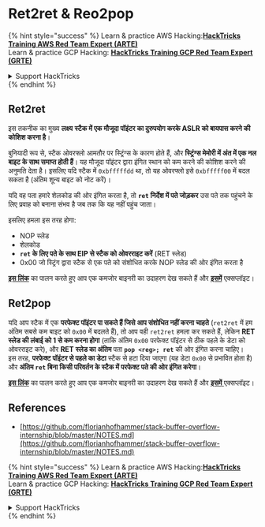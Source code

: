 # Ret2ret & Reo2pop

{% hint style="success" %}
Learn & practice AWS Hacking:<img src="/.gitbook/assets/arte.png" alt="" data-size="line">[**HackTricks Training AWS Red Team Expert (ARTE)**](https://training.hacktricks.xyz/courses/arte)<img src="/.gitbook/assets/arte.png" alt="" data-size="line">\
Learn & practice GCP Hacking: <img src="/.gitbook/assets/grte.png" alt="" data-size="line">[**HackTricks Training GCP Red Team Expert (GRTE)**<img src="/.gitbook/assets/grte.png" alt="" data-size="line">](https://training.hacktricks.xyz/courses/grte)

<details>

<summary>Support HackTricks</summary>

* Check the [**subscription plans**](https://github.com/sponsors/carlospolop)!
* **Join the** 💬 [**Discord group**](https://discord.gg/hRep4RUj7f) or the [**telegram group**](https://t.me/peass) or **follow** us on **Twitter** 🐦 [**@hacktricks\_live**](https://twitter.com/hacktricks\_live)**.**
* **Share hacking tricks by submitting PRs to the** [**HackTricks**](https://github.com/carlospolop/hacktricks) and [**HackTricks Cloud**](https://github.com/carlospolop/hacktricks-cloud) github repos.

</details>
{% endhint %}

## Ret2ret

इस तकनीक का मुख्य **लक्ष्य** **स्टैक में एक मौजूदा पॉइंटर का दुरुपयोग करके ASLR को **बायपास** करने की कोशिश करना है**।

बुनियादी रूप से, स्टैक ओवरफ्लो आमतौर पर स्ट्रिंग्स के कारण होते हैं, और **स्ट्रिंग्स मेमोरी में अंत में एक नल बाइट के साथ समाप्त होती हैं**। यह मौजूदा पॉइंटर द्वारा इंगित स्थान को कम करने की कोशिश करने की अनुमति देता है। इसलिए यदि स्टैक में `0xbfffffdd` था, तो यह ओवरफ्लो इसे `0xbfffff00` में बदल सकता है (अंतिम शून्य बाइट को नोट करें)।

यदि वह पता हमारे शेलकोड की ओर इंगित करता है, तो **`ret` निर्देश में पते जोड़कर** उस पते तक पहुंचने के लिए प्रवाह को बनाना संभव है जब तक कि यह नहीं पहुंच जाता।

इसलिए हमला इस तरह होगा:

* NOP स्लेड
* शेलकोड
* **`ret` के लिए पते के साथ EIP से स्टैक को ओवरराइट करें** (RET स्लेड)
* 0x00 जो स्ट्रिंग द्वारा स्टैक से एक पते को संशोधित करके NOP स्लेड की ओर इंगित करता है

[**इस लिंक**](https://github.com/florianhofhammer/stack-buffer-overflow-internship/blob/master/ASLR%20Smack%20and%20Laugh%20reference%20-%20Tilo%20Mueller/ret2ret.c) का पालन करते हुए आप एक कमजोर बाइनरी का उदाहरण देख सकते हैं और [**इसमें**](https://github.com/florianhofhammer/stack-buffer-overflow-internship/blob/master/ASLR%20Smack%20and%20Laugh%20reference%20-%20Tilo%20Mueller/ret2retexploit.c) एक्सप्लॉइट।

## Ret2pop

यदि आप स्टैक में एक **परफेक्ट पॉइंटर पा सकते हैं जिसे आप संशोधित नहीं करना चाहते** (`ret2ret` में हम अंतिम सबसे कम बाइट को `0x00` में बदलते हैं), तो आप वही `ret2ret` हमला कर सकते हैं, लेकिन **RET स्लेड की लंबाई को 1 से कम करना होगा** (ताकि अंतिम `0x00` परफेक्ट पॉइंटर से ठीक पहले के डेटा को ओवरराइट करे), और **RET स्लेड का अंतिम** पता **`pop <reg>; ret`** की ओर इंगित करना चाहिए।\
इस तरह, **परफेक्ट पॉइंटर से पहले का डेटा** स्टैक से हटा दिया जाएगा (यह डेटा `0x00` से प्रभावित होता है) और **अंतिम `ret` बिना किसी परिवर्तन के स्टैक में परफेक्ट पते की ओर इंगित करेगा**।

[**इस लिंक**](https://github.com/florianhofhammer/stack-buffer-overflow-internship/blob/master/ASLR%20Smack%20and%20Laugh%20reference%20-%20Tilo%20Mueller/ret2pop.c) का पालन करते हुए आप एक कमजोर बाइनरी का उदाहरण देख सकते हैं और [**इसमें** ](https://github.com/florianhofhammer/stack-buffer-overflow-internship/blob/master/ASLR%20Smack%20and%20Laugh%20reference%20-%20Tilo%20Mueller/ret2popexploit.c) एक्सप्लॉइट।

## References

* [https://github.com/florianhofhammer/stack-buffer-overflow-internship/blob/master/NOTES.md](https://github.com/florianhofhammer/stack-buffer-overflow-internship/blob/master/NOTES.md)

{% hint style="success" %}
Learn & practice AWS Hacking:<img src="/.gitbook/assets/arte.png" alt="" data-size="line">[**HackTricks Training AWS Red Team Expert (ARTE)**](https://training.hacktricks.xyz/courses/arte)<img src="/.gitbook/assets/arte.png" alt="" data-size="line">\
Learn & practice GCP Hacking: <img src="/.gitbook/assets/grte.png" alt="" data-size="line">[**HackTricks Training GCP Red Team Expert (GRTE)**<img src="/.gitbook/assets/grte.png" alt="" data-size="line">](https://training.hacktricks.xyz/courses/grte)

<details>

<summary>Support HackTricks</summary>

* Check the [**subscription plans**](https://github.com/sponsors/carlospolop)!
* **Join the** 💬 [**Discord group**](https://discord.gg/hRep4RUj7f) or the [**telegram group**](https://t.me/peass) or **follow** us on **Twitter** 🐦 [**@hacktricks\_live**](https://twitter.com/hacktricks\_live)**.**
* **Share hacking tricks by submitting PRs to the** [**HackTricks**](https://github.com/carlospolop/hacktricks) and [**HackTricks Cloud**](https://github.com/carlospolop/hacktricks-cloud) github repos.

</details>
{% endhint %}

